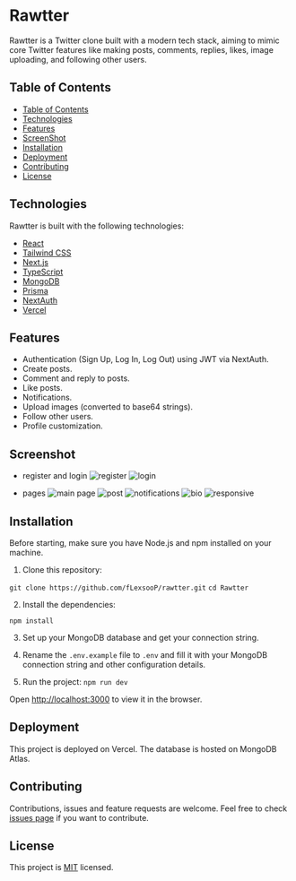 # Rawtter

Rawtter is a Twitter clone built with a modern tech stack, aiming to mimic core Twitter features like making posts, comments, replies, likes, image uploading, and following other users.

## Table of Contents

- [Table of Contents](#table-of-contents)
- [Technologies](#technologies)
- [Features](#features)
- [ScreenShot](#screenshot)
- [Installation](#installation)
- [Deployment](#deployment)
- [Contributing](#contributing)
- [License](#license)
## Technologies

Rawtter is built with the following technologies:

- [React](https://reactjs.org/)
- [Tailwind CSS](https://tailwindcss.com/)
- [Next.js](https://nextjs.org/)
- [TypeScript](https://www.typescriptlang.org/)
- [MongoDB](https://www.mongodb.com/)
- [Prisma](https://www.prisma.io/)
- [NextAuth](https://next-auth.js.org/)
- [Vercel](https://vercel.com/)

## Features

- Authentication (Sign Up, Log In, Log Out) using JWT via NextAuth.
- Create posts.
- Comment and reply to posts.
- Like posts.
- Notifications.
- Upload images (converted to base64 strings).
- Follow other users.
- Profile customization.

## Screenshot
- register and login
![register](screenshot/register.png)
![login](screenshot/login.png)

- pages
![main page](screenshot/main_page.png)
![post](screenshot/post.png)
![notifications](screenshot/notifications.png)
![bio](screenshot/bio.png)
![responsive](screenshot/responsive.png)
## Installation

Before starting, make sure you have Node.js and npm installed on your machine.

1. Clone this repository:

`git clone https://github.com/fLexsooP/rawtter.git`
`cd Rawtter`

2. Install the dependencies:

`npm install`

3. Set up your MongoDB database and get your connection string.

4. Rename the `.env.example` file to `.env` and fill it with your MongoDB connection string and other configuration details.

5. Run the project:
   `npm run dev`

Open [http://localhost:3000](http://localhost:3000) to view it in the browser.

## Deployment

This project is deployed on Vercel. The database is hosted on MongoDB Atlas.

## Contributing

Contributions, issues and feature requests are welcome. Feel free to check [issues page](https://github.com/your-username/Rawtter/issues) if you want to contribute.

## License

This project is [MIT](https://choosealicense.com/licenses/mit/) licensed.
